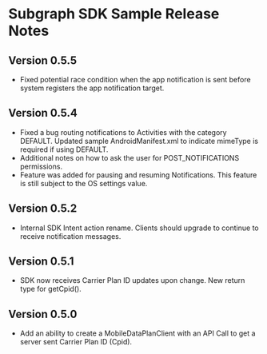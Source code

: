 Subgraph SDK Sample Release Notes
=================================

Version 0.5.5
-------------
- Fixed potential race condition when the app notification is sent before system
  registers the app notification target.

Version 0.5.4
-------------
- Fixed a bug routing notifications to Activities with the category DEFAULT.
  Updated sample AndroidManifest.xml to indicate mimeType is required if using
  DEFAULT.
- Additional notes on how to ask the user for POST_NOTIFICATIONS permissions.
- Feature was added for pausing and resuming Notifications. This feature is
  still subject to the OS settings value.

Version 0.5.2
-------------
- Internal SDK Intent action rename. Clients should upgrade to continue
  to receive notification messages.

Version 0.5.1
-------------
- SDK now receives Carrier Plan ID updates upon change. New return type for
  getCpid().

Version 0.5.0
-------------
- Add an ability to create a MobileDataPlanClient with an API Call to get
  a server sent Carrier Plan ID (Cpid).